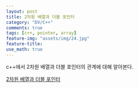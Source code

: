 ```yaml
---
layout: post
title: 2차원 배열과 더블 포인터
category: "DV/C++"
comments: true
tags: [c++, pointer, array]
feature-img: "assets/img/24.jpg"
feature-title:
use_math: true
---
```


c++에서 2차원 배열과 더블 포인터의 관계에 대해 알아본다.

[2차원 배열과 더블 포인터](http://pelex529.blogspot.com/2009/01/2.html?m=1)
